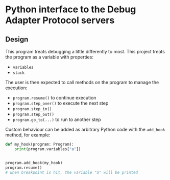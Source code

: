 # Python interface to the Debug Adapter Protocol servers

## Design

This program treats debugging a little differently to most. This project treats the program as a variable with properties:

* `variables`
* `stack`

The user is then expected to call methods on the program to manage the execution:

* `program.resume()` to continue execution
* `program.step_over()` to execute the next step
* `program.step_in()`
* `program.step_out()`
* `program.go_to(...)` to run to another step

Custom behaviour can be added as arbitrary Python code with the `add_hook` method, for example:

```python
def my_hook(program: Program):
    print(program.variables["a"])


program.add_hook(my_hook)
program.resume()
# when breakpoint is hit, the variable "a" will be printed
```

